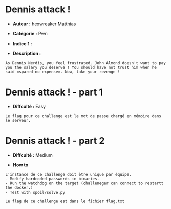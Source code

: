 

# Dennis attack !

- **Auteur :** hexwreaker Matthias
- **Catégorie :** Pwn
- **Indice 1 :**

- **Description :**
```
As Dennis Nerdis, you feel frustrated. John Almond doesn't want to pay you the salary you deserve ! You should have not trust him when he said «spared no expense». Now, take your revenge !
```


# Dennis attack ! - part 1

- **Diffculté :** Easy

```
Le flag pour ce challenge est le mot de passe chargé en mémoire dans le serveur.
```

# Dennis attack ! - part 2

- **Diffculté :** Medium

- **How to**
```
L'instance de ce challenge doit être unique par équipe.
- Modify hardcoded passwords in binaries. 
- Run the watchdog on the target (challeneger can connect to restartt the docker.)
- Test with spoil/solve.py
```

```
Le flag de ce challenge est dans le fichier flag.txt
```
